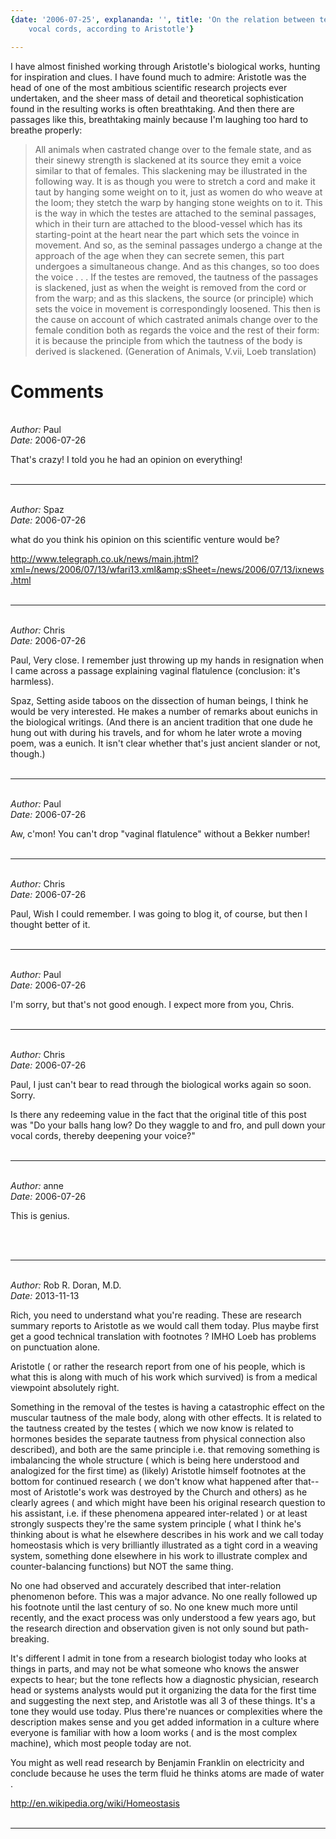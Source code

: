 ```yaml
---
{date: '2006-07-25', explananda: '', title: 'On the relation between testicles and
	vocal cords, according to Aristotle'}

---
```


I have almost finished working through Aristotle's biological works, hunting
for inspiration and clues. I have found much to admire: Aristotle was the head
of one of the most ambitious scientific research projects ever undertaken, and
the sheer mass of detail and theoretical sophistication found in the resulting
works is often breathtaking. And then there are passages like this,
breathtaking mainly because I'm laughing too hard to breathe properly:
<blockquote>All animals when castrated change over to the female state, and as
their sinewy strength is slackened at its source they emit a voice similar to
that of females. This slackening may be illustrated in the following way. It is
as though you were to stretch a cord and make it taut by hanging some weight on
to it, just as women do who weave at the loom; they stetch the warp by hanging
stone weights on to it. This is the way in which the testes are attached to the
seminal passages, which in their turn are attached to the blood-vessel which
has its starting-point at the heart near the part which sets the voince in
movement. And so, as the seminal passages undergo a change at the approach of
the age when they can secrete semen, this part undergoes a simultaneous change.
And as this changes, so too does the voice . . . If the testes are removed, the
tautness of the passages is slackened, just as when the weight is removed from
the cord or from the warp; and as this slackens, the source (or principle)
which sets the voice in movement is correspondingly loosened. This then is the
cause on account of which castrated animals change over to the female condition
both as regards the voice and the rest of their form: it is because the
principle from which the tautness of the body is derived is slackened.
(Generation of Animals, V.vii, Loeb translation)</blockquote>


<h1>Comments</h1>


<br/>
<em>Author:</em> Paul
<br/><em>Date:</em> 2006-07-26

That's crazy! I told you he had an opinion on everything!
<br/>
<br/>

*******************************************************************************



<br/>
<em>Author:</em> Spaz
<br/><em>Date:</em> 2006-07-26

what do you think his opinion on this scientific venture would be?

http://www.telegraph.co.uk/news/main.jhtml?xml=/news/2006/07/13/wfari13.xml&amp;sSheet=/news/2006/07/13/ixnews.html
<br/>
<br/>

*******************************************************************************



<br/>
<em>Author:</em> Chris
<br/><em>Date:</em> 2006-07-26

Paul,
Very close.  I remember just throwing up my hands in resignation when I came across a passage explaining vaginal flatulence (conclusion: it's harmless).

Spaz,
Setting aside taboos on the dissection of human beings, I think he would be very interested.  He makes a number of remarks about eunichs in the biological writings.  (And there is an ancient tradition that one dude he hung out with during his travels, and for whom he later wrote a moving poem, was a eunich.  It isn't clear whether that's just ancient slander or not, though.)
<br/>
<br/>

*******************************************************************************



<br/>
<em>Author:</em> Paul
<br/><em>Date:</em> 2006-07-26

Aw, c'mon! You can't drop "vaginal flatulence" without a Bekker number!
<br/>
<br/>

*******************************************************************************



<br/>
<em>Author:</em> Chris
<br/><em>Date:</em> 2006-07-26

Paul,
Wish I could remember.  I was going to blog it, of course, but then I thought better of it.
<br/>
<br/>

*******************************************************************************



<br/>
<em>Author:</em> Paul
<br/><em>Date:</em> 2006-07-26

I'm sorry, but that's not good enough. I expect more from you, Chris.
<br/>
<br/>

*******************************************************************************



<br/>
<em>Author:</em> Chris
<br/><em>Date:</em> 2006-07-26

Paul, I just can't bear to read through the biological works again so soon.  Sorry.

Is there any redeeming value in the fact that the original title of this post was "Do your balls hang low?  Do they waggle to and fro, and pull down your vocal cords, thereby deepening your voice?"
<br/>
<br/>

*******************************************************************************



<br/>
<em>Author:</em> anne
<br/><em>Date:</em> 2006-07-26

This is genius.

<br/>
<br/>

*******************************************************************************



<br/>
<em>Author:</em> Rob R. Doran, M.D.
<br/><em>Date:</em> 2013-11-13

Rich, you need to understand what you're reading. These are research summary reports to Aristotle as we would call them today. Plus maybe first get a good technical translation with footnotes ? IMHO Loeb has problems on punctuation alone.

Aristotle ( or rather the research report from one of his people, which is what this is along with much of his work which survived) is from a medical viewpoint absolutely right.

Something in the removal of the testes is having a catastrophic effect on the muscular tautness of the male body, along with other effects. It is related to the tautness created by the testes ( which we now know is related to hormones besides the separate tautness from physical connection also described), and both are the same principle i.e. that removing something is imbalancing the whole structure ( which is being here understood and analogized for the first time) as (likely) Aristotle himself footnotes at the bottom for continued research ( we don't know what happened after that--most of Aristotle's work was destroyed by the Church and others) as he clearly agrees ( and which might have been his original research question to his assistant, i.e. if these phenomena appeared inter-related ) or at least strongly suspects they're the same system principle ( what I think he's thinking about is what he elsewhere describes in his work and we call today homeostasis which is very brilliantly illustrated as a tight cord in a weaving system, something done elsewhere in his work to illustrate complex and counter-balancing functions) but NOT the same thing.

No one had observed and accurately described that inter-relation phenomenon before. This was a major advance. No one really followed up his footnote until the last century of so. No one knew much more until recently, and the exact process was only understood a few years ago, but the research direction and observation given is not only sound but path-breaking.

It's different I admit in tone from a research biologist today who looks at things in parts, and may not be what someone who knows the answer expects to hear; but the tone reflects how a diagnostic physician, research head or systems analysts would put it organizing the data for the first time and suggesting the next step, and Aristotle was all 3 of these things. It's a tone they would use today. Plus there're nuances or complexities where the description makes sense and you get added information in a culture where everyone is familiar with how a loom works ( and is the most complex machine), which most people today are not.

You might as well read research by Benjamin Franklin on electricity and conclude because he uses the term fluid he thinks atoms are made of water .

http://en.wikipedia.org/wiki/Homeostasis
<br/>
<br/>

*******************************************************************************
